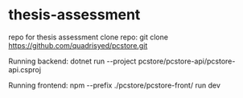 # thesis-assessment
repo for thesis assessment
clone repo:
git clone https://github.com/quadrisyed/pcstore.git

Running backend:
dotnet run --project pcstore/pcstore-api/pcstore-api.csproj


Running frontend:
npm --prefix ./pcstore/pcstore-front/ run dev




